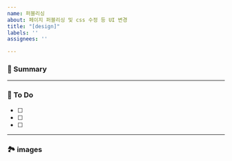 ```yaml
---
name: 퍼블리싱
about: 페이지 퍼블리싱 및 css 수정 등 UI 변경
title: "[design]"
labels: ''
assignees: ''

---
```


### 🚀 Summary

<!-- A brief description of the issue. -->

---

### 📝 To Do

<!-- Write what you need to do -->

- [ ]
- [ ]
- [ ]

---

### 🏞️ images 

<!-- Capture related images -->
